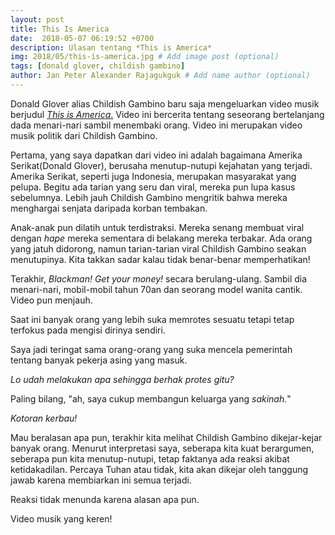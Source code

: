 ```yaml
---
layout: post
title: This Is America
date:  2018-05-07 06:19:52 +0700
description: Ulasan tentang *This is America*
img: 2018/05/this-is-america.jpg # Add image post (optional)
tags: [donald glover, childish gambino]
author: Jan Peter Alexander Rajagukguk # Add name author (optional)
---
```


Donald Glover alias Childish Gambino baru saja mengeluarkan video musik berjudul [*This is America*.](https://www.youtube.com/watch?v=VYOjWnS4cMY) Video ini bercerita tentang seseorang bertelanjang dada menari-nari sambil menembaki orang. Video ini merupakan video musik politik dari Childish Gambino.

Pertama, yang saya dapatkan dari video ini adalah bagaimana Amerika Serikat(Donald Glover), berusaha menutup-nutupi kejahatan yang terjadi. Amerika Serikat, seperti juga Indonesia, merupakan masyarakat yang pelupa. Begitu ada tarian yang seru dan viral, mereka pun lupa kasus sebelumnya. Lebih jauh Childish Gambino mengritik bahwa mereka menghargai senjata daripada korban tembakan. 

Anak-anak pun dilatih untuk terdistraksi. Mereka senang membuat viral dengan *hape* mereka sementara di belakang mereka terbakar. Ada orang yang jatuh didorong, namun tarian-tarian viral Childish Gambino seakan menutupinya. Kita takkan sadar kalau tidak benar-benar memperhatikan!

Terakhir, *Blackman! Get your money!* secara berulang-ulang. Sambil dia menari-nari, mobil-mobil tahun 70an dan seorang model wanita cantik. Video pun menjauh. 

Saat ini banyak orang yang lebih suka memrotes sesuatu tetapi tetap terfokus pada mengisi dirinya sendiri.

Saya jadi teringat sama orang-orang yang suka mencela pemerintah tentang banyak pekerja asing yang masuk.

*Lo udah melakukan apa sehingga berhak protes gitu?*

Paling bilang, "ah, saya cukup membangun keluarga yang *sakinah.*"

*Kotoran kerbau!*

Mau beralasan apa pun, terakhir kita melihat Childish Gambino dikejar-kejar banyak orang. Menurut interpretasi saya, seberapa kita kuat berargumen, seberapa pun kita menutup-nutupi, tetap faktanya ada reaksi akibat ketidakadilan. Percaya Tuhan atau tidak, kita akan dikejar oleh tanggung jawab karena membiarkan ini semua terjadi.

Reaksi tidak menunda karena alasan apa pun.

Video musik yang keren!